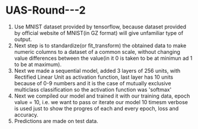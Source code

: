# UAS-Round---2
1) Use MNIST dataset provided by tensorflow, because dataset provided by official website of MNIST(in GZ format) will give unfamiliar type of output.
2) Next step is to standardize(or fit_transform) the obtained data to make numeric columns to a dataset of a common scale, without changing value differences between the value(in it 0 is taken to be at minimun ad 1 to be at maximum).
3) Next we made a sequential model, added 3 layers of 256 units, with Rectified Linear Unit as activation function, last layer has 10 units because of 0-9 numbers and it is the case of mutually exclusive multiclass classification so the activation function was 'softmax'
4) Next we compiled our model and trained it with our training data, epoch value = 10, i.e. we want to pass or iterate our model 10 timesm verbose is used just to show the progres of each and every epoch, loss and accuracy.
5) Predictions are made on test data.
